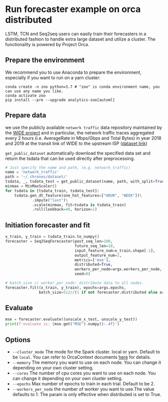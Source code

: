 # Run forecaster example on orca distributed
LSTM, TCN and Seq2seq users can easily train their forecasters in a distributed fashion to handle extra large dataset and utilize a cluster. The functionality is powered by Project Orca.

## Prepare the environment
We recommend you to use Anaconda to prepare the environment, especially if you want to run on a yarn cluster:
```
conda create -n zoo python=3.7 # "zoo" is conda environment name, you can use any name you like.
conda activate zoo
pip install --pre --upgrade analytics-zoo[automl]
```

## Prepare data
we use the publicly available `network traffic` data repository maintained by the [WIDE project](http://mawi.wide.ad.jp/mawi/) and in particular, the network traffic traces aggregated every 2 hours (i.e. AverageRate in Mbps/Gbps and Total Bytes) in year 2018 and 2019 at the transit link of WIDE to the upstream ISP ([dataset link](http://mawi.wide.ad.jp/~agurim/dataset/))

`get_public_dataset` automatically download the specified data set and return the tsdata that can be used directly after preprocessing.
```python
# Just specify the name and path, (e.g. network_traffic)
name = 'network_traffic'
path = '~/.chronos/dataset/'
tsdata, _, tsdata_test = get_public_dataset(name, path, with_split=True, val_ratio=0.1)
minmax = MinMaxScaler()
for tsdata in [tsdata_train, tsdata_test]:
    tsdata.gen_dt_feature(one_hot_features=["HOUR", "WEEK"])\
            .impute("last")\
            .scale(minmax, fit=tsdata is tsdata_train)
            .roll(lookback=40, horizon=1)
```

## Initiation forecaster and fit
```python
x_train, y_train = tsdata_train.to_numpy()
forecaster = Seq2SeqForecaster(past_seq_len=100,
                               future_seq_len=10,
                               input_feature_num=x_train.shape[-1],
                               output_feature_num=2,
                               metrics=['mse'],
                               distributed=True,
                               workers_per_node=args.workers_per_node,
                               seed=0)

# batch_size // worker_per_node: distribute data to all nodes. 
forecaster.fit((x_train, y_train), epochs=args.epochs,
               batch_size=512//(1 if not forecaster.distributed else args.workers_per_node))
```

## Evaluate
```python
mse = forecaster.evaluate((unscale_x_test, unscale_y_test))
print(f'evaluate is: {mse.get("MSE").numpy():.4f}')
```

## Options
* `--cluster_mode` The mode for the Spark cluster. local or yarn. Default to be `local`. You can refer to OrcaContext documents [here](https://analytics-zoo.readthedocs.io/en/latest/doc/Orca/Overview/orca-context.html) for details.
* `--memory` The memory you want to use on each node. You can change it depending on your own cluster setting.
* `--cores` The number of cpu cores you want to use on each node. You can change it depending on your own cluster setting.
* `--epochs` Max number of epochs to train in each trial. Default to be 2.
* `--workers_per_node` the number of worker you want to use.The value defaults to 1. The param is only effective when distributed is set to True.
